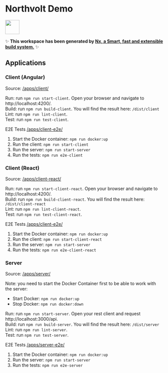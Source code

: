 # Northvolt Demo

<a alt="Nx logo" href="https://nx.dev" target="_blank" rel="noreferrer"><img src="https://raw.githubusercontent.com/nrwl/nx/master/images/nx-logo.png" width="45"></a>

✨ **This workspace has been generated by [Nx, a Smart, fast and extensible build system.](https://nx.dev)** ✨


## Applications

### Client (Angular)

Source: [/apps/client/](/apps/client/)  

Run: run `npm run start-client`. Open your browser and navigate to http://localhost:4200/.  
Build: run `npm run build-client`. You will find the result here: `/dist/client`  
Lint: run `npm run lint-client`.  
Test: run `npm run test-client`.

E2E Tests [/apps/client-e2e/](/apps/client-e2e/)

1. Start the Docker container: `npm run docker:up`
2. Run the client: `npm run start-client`
3. Run the server: `npm run start-server`
4. Run the tests: `npm run e2e-client`

### Client (React)

Source: [/apps/client-react/](/apps/client-react/)

Run: run `npm run start-client-react`. Open your browser and navigate to http://localhost:4200/.  
Build: run `npm run build-client-react`. You will find the result here: `/dist/client-react`  
Lint: run `npm run lint-client-react`.  
Test: run `npm run test-client-react`.

E2E Tests [/apps/client-e2e/](/apps/client-e2e/)

1. Start the Docker container: `npm run docker:up`
2. Run the client: `npm run start-client-react`
3. Run the server: `npm run start-server`
4. Run the tests: `npm run e2e-client-react`

### Server

Source: [/apps/server/](/apps/server/)  

Note: you need to start the Docker Container first to be able to work with the server:  
  * Start Docker: `npm run docker:up`  
  * Stop Docker: `npm run docker:down`  

Run: run `npm run start-server`. Open your rest client and request http://localhost:3000/api.  
Build: run `npm run build-server`. You will find the result here: `/dist/server`  
Lint: run `npm run lint-server`.  
Test: run `npm run test-server`.  

E2E Tests [/apps/server-e2e/](/apps/server-e2e/)

1. Start the Docker container: `npm run docker:up`
2. Run the server: `npm run start-server`
3. Run the tests: `npm run e2e-server`

